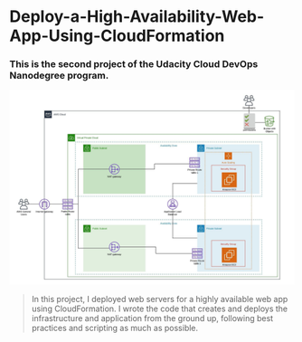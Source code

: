 # Deploy-a-High-Availability-Web-App-Using-CloudFormation

### This is the second project of the Udacity Cloud DevOps Nanodegree program.

![img-1](diagram.jpeg)

> In this project, I deployed web servers for a highly available web app using CloudFormation. 
I wrote the code that creates and deploys the infrastructure and application from the ground up,
following best practices and scripting as much as possible.
